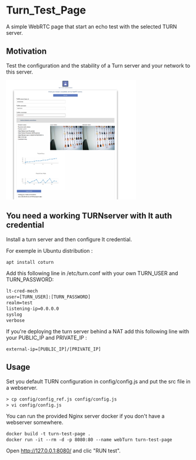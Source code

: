 # Turn_Test_Page

A simple WebRTC page that start an echo test with the selected TURN server.




## Motivation

Test the configuration and the stability of a Turn server and your network to this server.

<img src="doc/TURn_test.png" width=70% height=70%>

## You need a working TURNserver with lt auth credential

Install a turn server and then configure lt credential.

For exemple in Ubuntu distribution : 

```
apt install coturn
```

Add this following line in /etc/turn.conf with your own TURN_USER and TURN_PASSWORD: 

```
lt-cred-mech
user=[TURN_USER]:[TURN_PASSWORD]
realm=test
listening-ip=0.0.0.0
syslog
verbose 
```

If you're deploying the turn server behind a NAT add this following line with your PUBLIC_IP and PRIVATE_IP : 

```
external-ip=[PUBLIC_IP]/[PRIVATE_IP]
```


## Usage

Set you default TURN configuration in config/config.js and put the src file in a webserver.

```
> cp config/config_ref.js config/config.js
> vi config/config.js
```

You can run the provided Nginx server docker if you don't have a webserver somewhere. 

```
docker build -t turn-test-page .
docker run -it --rm -d -p 8080:80 --name webTurn turn-test-page
```

Open http://127.0.0.1:8080/ and clic "RUN test".